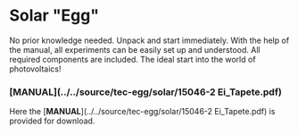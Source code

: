 # Solar "Egg"
No prior knowledge needed. Unpack and start immediately.
With the help of the manual, all experiments can be easily set up and understood. 
All required components are included. The ideal start into the world of photovoltaics!

### [**MANUAL**](../../source/tec-egg/solar/15046-2 Ei_Tapete.pdf)
Here the [**MANUAL**](../../source/tec-egg/solar/15046-2 Ei_Tapete.pdf) is provided for download.
